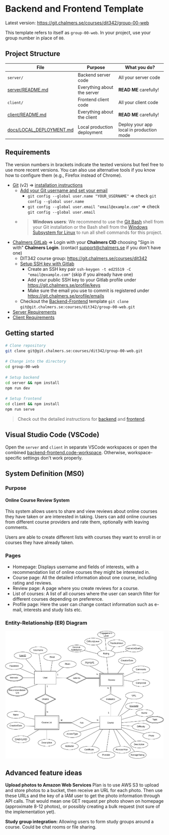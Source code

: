 # Backend and Frontend Template

Latest version: https://git.chalmers.se/courses/dit342/group-00-web

This template refers to itself as `group-00-web`. In your project, use your group number in place of `00`.

## Project Structure

| File                                              | Purpose                     | What you do?                             |
| ------------------------------------------------- | --------------------------- | ---------------------------------------- |
| `server/`                                       | Backend server code         | All your server code                     |
| [server/README.md](server/README.md)                 | Everything about the server | **READ ME** carefully!             |
| `client/`                                       | Frontend client code        | All your client code                     |
| [client/README.md](client/README.md)                 | Everything about the client | **READ ME** carefully!             |
| [docs/LOCAL_DEPLOYMENT.md](docs/LOCAL_DEPLOYMENT.md) | Local production deployment | Deploy your app local in production mode |

## Requirements

The version numbers in brackets indicate the tested versions but feel free to use more recent versions.
You can also use alternative tools if you know how to configure them (e.g., Firefox instead of Chrome).

* [Git](https://git-scm.com/) (v2) => [installation instructions](https://www.atlassian.com/git/tutorials/install-git)
  * [Add your Git username and set your email](https://docs.gitlab.com/ce/gitlab-basics/start-using-git.html#add-your-git-username-and-set-your-email)
    * `git config --global user.name "YOUR_USERNAME"` => check `git config --global user.name`
    * `git config --global user.email "email@example.com"` => check `git config --global user.email`
  * > **Windows users**: We recommend to use the [Git Bash](https://www.atlassian.com/git/tutorials/git-bash) shell from your Git installation or the Bash shell from the [Windows Subsystem for Linux](https://docs.microsoft.com/en-us/windows/wsl/install-win10) to run all shell commands for this project.
    >
* [Chalmers GitLab](https://git.chalmers.se/) => Login with your **Chalmers CID** choosing "Sign in with" **Chalmers Login**. (contact [support@chalmers.se](mailto:support@chalmers.se) if you don't have one)
  * DIT342 course group: https://git.chalmers.se/courses/dit342
  * [Setup SSH key with Gitlab](https://docs.gitlab.com/ee/ssh/)
    * Create an SSH key pair `ssh-keygen -t ed25519 -C "email@example.com"` (skip if you already have one)
    * Add your public SSH key to your Gitlab profile under https://git.chalmers.se/profile/keys
    * Make sure the email you use to commit is registered under https://git.chalmers.se/profile/emails
  * Checkout the [Backend-Frontend](https://git.chalmers.se/courses/dit342/group-00-web) template `git clone git@git.chalmers.se:courses/dit342/group-00-web.git`
* [Server Requirements](./server/README.md#Requirements)
* [Client Requirements](./client/README.md#Requirements)

## Getting started

```bash
# Clone repository
git clone git@git.chalmers.se:courses/dit342/group-00-web.git

# Change into the directory
cd group-00-web

# Setup backend
cd server && npm install
npm run dev

# Setup frontend
cd client && npm install
npm run serve
```

> Check out the detailed instructions for [backend](./server/README.md) and [frontend](./client/README.md).

## Visual Studio Code (VSCode)

Open the `server` and `client` in separate VSCode workspaces or open the combined [backend-frontend.code-workspace](./backend-frontend.code-workspace). Otherwise, workspace-specific settings don't work properly.

## System Definition (MS0)

### Purpose

#### Online Course Review System

This system allows users to share and view reviews about online courses they have taken or are interested in taking. Users can add online courses from different course providers and rate them, optionally with leaving comments.

Users are able to create different lists with courses they want to enroll in or courses they have already taken.

### Pages

* Homepage: Displays username and fields of interests, with a recommendation list of online courses they might be interested in.
* Course page: All the detailed information about one course, including rating and reviews.
* Review page: A page where you create reviews for a course.
* List of courses: A list of all courses where the user can search filter for different courses depending on preference.
* Profile page: Here the user can change contact information such as e-mail, interests and study lists etc.

### Entity-Relationship (ER) Diagram

![ER Diagram](./images/OnlineCourseReviewer-ER.png)

## Advanced feature ideas
**Upload photos to Amazon Web Services**
Plan is to use AWS S3 to upload and store photos to a bucket, then receive an URL for each photo. Then use these URLs and the key of a IAM user to get the photo information through API calls. That would mean one GET request per photo shown on homepage (approximate 8-12 photos), or possibly creating a bulk request (not sure of the implementation yet).

**Study group integration:**
Allowing users to form study groups around a course. Could be chat rooms or file sharing.